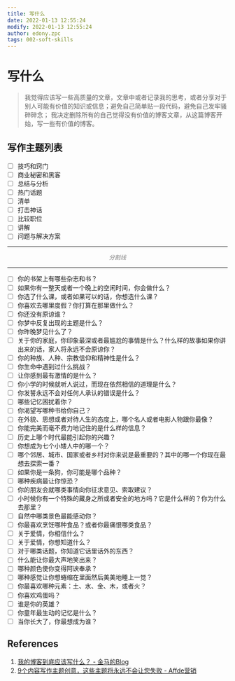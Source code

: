 ```yaml
---
title: 写什么
date: 2022-01-13 12:55:24
modify: 2022-01-13 12:55:24
author: edony.zpc
tags: 002-soft-skills
---
```


# 写什么
> 我觉得应该写一些高质量的文章，文章中或者记录我的思考，或者分享对于别人可能有价值的知识或信息；避免自己简单贴一段代码，避免自己发牢骚碎碎念； 我决定删除所有的自己觉得没有价值的博客文章，从这篇博客开始，写一些有价值的博客。

## 写作主题列表
- [ ] 技巧和窍门
- [ ] 商业秘密和黑客
- [ ] 总结与分析
- [ ] 热门话题
- [ ] 清单
- [ ] 打击神话
- [ ] 比较职位
- [ ] 讲解
- [ ] 问题与解决方案

---
<div style="font-size:13px;text-align:center;color:gray;font-style:italic">分割线</div>

---
- [ ] 你的书架上有哪些杂志和书？
- [ ] 如果你有一整天或者一个晚上的空闲时间，你会做什么？
- [ ] 你选了什么课，或者如果可以的话，你想选什么课？
- [ ] 你喜欢去哪里度假？你打算在那里做什么？
- [ ] 你还没有原谅谁？
- [ ] 你梦中反复出现的主题是什么？
- [ ] 你昨晚梦见什么了？
- [ ] 关于你的家庭，你印象最深或者最尴尬的事情是什么？什么样的故事如果你讲出来的话，家人将永远不会原谅你？
- [ ] 你的种族、人种、宗教信仰和精神性是什么？
- [ ] 你生命中遇到过什么挑战？
- [ ] 让你感到最有激情的是什么？
- [ ] 你小学的时候就听人说过，而现在依然相信的道理是什么？
- [ ] 你发誓永远不会对任何人承认的错误是什么？
- [ ] 哪些记忆困扰着你？
- [ ] 你渴望写哪种书给你自己？
- [ ] 在外貌、思想或者对待人生的态度上，哪个名人或者电影人物跟你最像？
- [ ] 你能完美而毫不费力地记住的是什么样的信息？
- [ ] 历史上哪个时代最能引起你的兴趣？
- [ ] 你想成为七个小矮人中的哪一个？
- [ ] 哪个邻居、城市、国家或者乡村对你来说是最重要的？其中的哪一个你现在最想去探索一番？
- [ ] 如果你是一条狗，你可能是哪个品种？
- [ ] 哪种疾病最让你惊恐？
- [ ] 你的朋友会就哪类事情向你征求意见、索取建议？
- [ ] 小时候你有一个特殊的藏身之所或者安全的地方吗？它是什么样的？你为什么去那里？
- [ ] 自然中哪类景色最能感动你？
- [ ] 你最喜欢烹饪哪种食品？或者你最痛恨哪类食品？
- [ ] 关于爱情，你相信什么？
- [ ] 关于爱情，你想知道什么？
- [ ] 对于哪类话题，你知道它话里话外的东西？
- [ ] 什么能让你最大声地笑出来？
- [ ] 哪种颜色使你变得阿谀奉承？
- [ ] 哪种感觉让你想蜷缩在里面然后美美地睡上一觉？
- [ ] 你最喜欢哪种元素：土、水、金、木，或者火？
- [ ] 你喜欢鸡蛋吗？
- [ ] 谁是你的英雄？
- [ ] 你童年最生动的记忆是什么？
- [ ] 当你长大了，你最想成为谁？
## References
1. [我的博客到底应该写什么？ - 金马的Blog](http://lijinma.com/blog/2013/01/26/what-for-blog/)
2. [9个内容写作主题创意，这些主题将永远不会让您失败 - Affde营销](https://www.affde.com/zh-CN/9-content-writing-topic-ideas-that-will-never-fail-you.html)